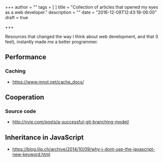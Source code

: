 +++
author = ""
tags = [
]
title = "Collection of articles that opened my eyes as a web developer."
description = ""
date = "2016-12-09T12:43:18-06:00"
draft = true

+++

Resources that changed the way I think about web development, and that (I feel), instantly made me a better programmer.

## Performance

### Caching
- https://www.mnot.net/cache_docs/

## Cooperation

### Source code

- http://nvie.com/posts/a-successful-git-branching-model/

## Inheritance in JavaScript
- https://blog.liip.ch/archive/2014/10/09/why-i-dont-use-the-javascript-new-keyword.html
